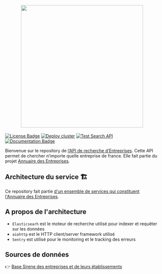 <h1 align="center">
  <img src="https://github.com/etalab/annuaire-entreprises-site/blob/main/public/images/annuaire-entreprises-paysage-large.gif" width="400px" />
</h1>

<a href="https://github.com/etalab/annuaire-entreprises-search-api/blob/main/LICENSE"><img src="https://img.shields.io/github/license/etalab/annuaire-entreprises-search-api.svg?color=green" alt="License Badge"></a>
[![Deploy cluster](https://github.com/etalab/annuaire-entreprises-search-api/actions/workflows/deploy.yml/badge.svg)](https://github.com/etalab/annuaire-entreprises-search-api/actions/workflows/deploy.yml)
[![Test Search API](https://github.com/etalab/annuaire-entreprises-search-api/actions/workflows/workflow.yml/badge.svg)](https://github.com/etalab/annuaire-entreprises-search-api/actions/workflows/workflow.yml)
<a href="https://recherche-entreprises.api.gouv.fr/docs/"><img src="https://img.shields.io/badge/API-documentation-yellow.svg" alt="Documentation Badge"></a>

Bienvenue sur le repository de [l’API de recherche d’Entreprises](https://recherche.api.gouv.fr). Cette API permet de chercher n’importe quelle entreprise de france. Elle fait partie du projet [Annuaire des Entreprises](https://annuaire-entreprises.data.gouv.fr).

## Architecture du service 🏗

Ce repository fait partie [d'un ensemble de services qui constituent l'Annuaire des Entreprises](https://github.com/etalab/annuaire-entreprises-site?tab=readme-ov-file#dépôts-liés-).

## A propos de l'architecture

* `Elasticsearh` est le moteur de recherche utilisé pour indexer et requêter sur les données
* `aiohttp` est le HTTP client/server framework utilisé
* `Sentry` est utilisé pour le monitoring et le tracking des erreurs

## Sources de données

👉 [Base Sirene des entreprises et de leurs établissements](https://www.data.gouv.fr/fr/datasets/base-sirene-des-entreprises-et-de-leurs-etablissements-siren-siret/)
